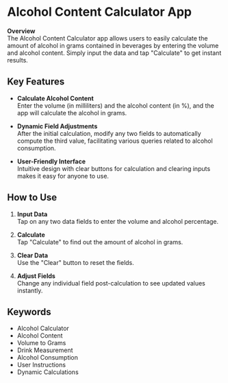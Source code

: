 # Alcohol Content Calculator App

**Overview**  
The Alcohol Content Calculator app allows users to easily calculate the amount of alcohol in grams contained in beverages by entering the volume and alcohol content. Simply input the data and tap "Calculate" to get instant results.

## Key Features

- **Calculate Alcohol Content**  
  Enter the volume (in milliliters) and the alcohol content (in %), and the app will calculate the alcohol in grams.

- **Dynamic Field Adjustments**  
  After the initial calculation, modify any two fields to automatically compute the third value, facilitating various queries related to alcohol consumption.

- **User-Friendly Interface**  
  Intuitive design with clear buttons for calculation and clearing inputs makes it easy for anyone to use.

## How to Use

1. **Input Data**  
   Tap on any two data fields to enter the volume and alcohol percentage.

2. **Calculate**  
   Tap "Calculate" to find out the amount of alcohol in grams.

3. **Clear Data**  
   Use the "Clear" button to reset the fields.

4. **Adjust Fields**  
   Change any individual field post-calculation to see updated values instantly.

## Keywords
- Alcohol Calculator
- Alcohol Content
- Volume to Grams
- Drink Measurement
- Alcohol Consumption
- User Instructions
- Dynamic Calculations
